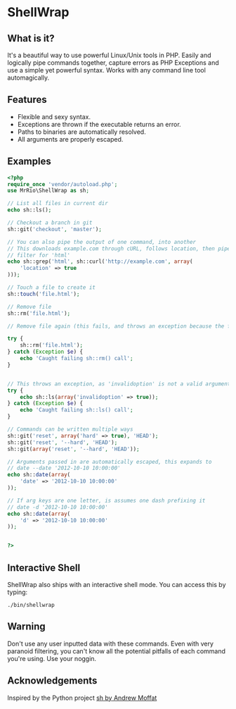 ShellWrap
==================

What is it?
------------------

It's a beautiful way to use powerful Linux/Unix tools in PHP. Easily and logically pipe commands together,
capture errors as PHP Exceptions and use a simple yet powerful syntax. Works with any command line tool automagically.

Features 
------------------

* Flexible and sexy syntax.
* Exceptions are thrown if the executable returns an error.
* Paths to binaries are automatically resolved.
* All arguments are properly escaped.


Examples
------------------

```php
<?php 
require_once 'vendor/autoload.php';
use MrRio\ShellWrap as sh;

// List all files in current dir
echo sh::ls();

// Checkout a branch in git
sh::git('checkout', 'master');

// You can also pipe the output of one command, into another
// This downloads example.com through cURL, follows location, then pipes through grep to 
// filter for 'html'
echo sh::grep('html', sh::curl('http://example.com', array(
	'location' => true
)));

// Touch a file to create it
sh::touch('file.html');

// Remove file
sh::rm('file.html');

// Remove file again (this fails, and throws an exception because the file doesn't exist)

try {
	sh::rm('file.html');
} catch (Exception $e) {
	echo 'Caught failing sh::rm() call';
}


// This throws an exception, as 'invalidoption' is not a valid argument
try {
	echo sh::ls(array('invalidoption' => true));
} catch (Exception $e) {
	echo 'Caught failing sh::ls() call';
}

// Commands can be written multiple ways
sh::git('reset', array('hard' => true), 'HEAD');
sh::git('reset', '--hard', 'HEAD');
sh::git(array('reset', '--hard', 'HEAD'));

// Arguments passed in are automatically escaped, this expands to
// date --date '2012-10-10 10:00:00'
echo sh::date(array(
	'date' => '2012-10-10 10:00:00'
));

// If arg keys are one letter, is assumes one dash prefixing it
// date -d '2012-10-10 10:00:00'
echo sh::date(array(
	'd' => '2012-10-10 10:00:00'
));


?>
```


Interactive Shell
-----------------

ShellWrap also ships with an interactive shell mode. You can access this by typing:

```
./bin/shellwrap
```

Warning
--------

Don't use any user inputted data with these commands. Even with very paranoid filtering, you 
can't know all the potential pitfalls of each command you're using. Use your noggin. 

Acknowledgements
--------------------

Inspired by the Python project [sh by Andrew Moffat](http://pypi.python.org/pypi/sh)
